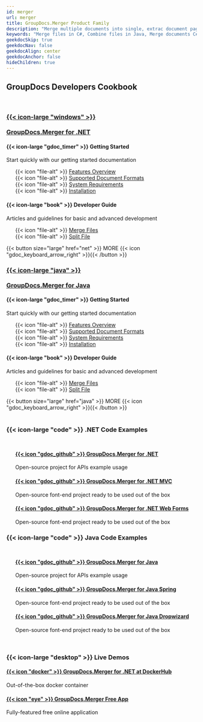 ```yaml
---
id: merger
url: merger
title: GroupDocs.Merger Product Family
description: "Merge multiple documents into single, extrac document pages, split documents with GroupDocs.Merger libraries in C# and Java languages."
keywords: "Merge files in C#, Combine files in Java, Merge documents C#, Combine files in Java"
geekdocSkip: true
geekdocNav: false
geekdocAlign: center
geekdocAnchor: false
hideChildren: true
---
```


## GroupDocs Developers Cookbook

<br/>

<div class="gdoc-columns gdoc-columns--regular flex flex-gap flex-mobile-column">
    <div class="gdoc-columns__content gdoc-markdown--nested flex-even" style="margin-top: 1rem !important">
        <h3>
            <a class="home-resource-link" rel="nofollow" href='{{< ref "/merger/net" >}}'> 
                {{< icon-large "windows" >}} 
                <br/><br/>
                GroupDocs.Merger for .NET
            </a>
        </h3>
        <div class="gdoc-columns gdoc-columns--regular flex flex-gap flex-mobile-column">
            <div class="gdoc-columns__content gdoc-markdown--nested flex-even" style="margin-top: 1rem !important">
                <h4>{{< icon-large "gdoc_timer" >}} Getting Started</h4>
                <p>Start quickly with our getting started documentation</p>
                <ul style="text-align: left;list-style:none">
                    <li>{{< icon "file-alt" >}} <a href='{{< ref "/merger/net/getting-started/features-overview.md" >}}'>Features Overview</a></li>
                    <li>{{< icon "file-alt" >}} <a href='{{< ref "/merger/net/getting-started/supported-document-formats.md" >}}'>Supported Document Formats</a></li>
                    <li>{{< icon "file-alt" >}} <a href='{{< ref "/merger/net/getting-started/system-requirements.md" >}}'>System Requirements</a></li>
                    <li>{{< icon "file-alt" >}} <a href='{{< ref "/merger/net/getting-started/installation.md" >}}'>Installation</a></li>
                </ul>
            </div>
            <div class="gdoc-columns__content gdoc-markdown--nested flex-even" style="margin-top: 1rem !important">
                <h4>{{< icon-large "book" >}} Developer Guide</h4>
                <p>Articles and guidelines for basic and advanced development</p>
                <ul style="text-align: left;list-style:none">
                    <li>{{< icon "file-alt" >}} <a href='{{< ref "/merger/net/developer-guide/merge" >}}'>Merge Files</a></li>
                    <li>{{< icon "file-alt" >}} <a href='{{< ref "/merger/net/developer-guide/split-document" >}}'>Split File</a></li>
                </ul>
            </div>
        </div>
        {{< button size="large" href="net" >}} MORE {{< icon "gdoc_keyboard_arrow_right" >}}{{< /button >}}
    </div>
    <div class="gdoc-columns__content gdoc-markdown--nested flex-even" style="margin-top: 1rem !important">
        <h3>
            <a class="home-resource-link" rel="nofollow" href='{{< ref "/merger/java" >}}'> {{< icon-large "java" >}}
                <br/><br/> 
                GroupDocs.Merger for Java
            </a>
        </h3>
        <div class="gdoc-columns gdoc-columns--regular flex flex-gap flex-mobile-column">
            <div class="gdoc-columns__content gdoc-markdown--nested flex-even" style="margin-top: 1rem !important">
                <h4>{{< icon-large "gdoc_timer" >}} Getting Started</h4>
                <p>Start quickly with our getting started documentation</p>
                <ul style="text-align: left;list-style:none">
                    <li>{{< icon "file-alt" >}} <a href='{{< ref "/merger/java/getting-started/features-overview.md" >}}'>Features  Overview</a></li>
                    <li>{{< icon "file-alt" >}} <a href='{{< ref "/merger/java/getting-started/supported-document-formats.md" >}}'>Supported Document Formats</a></li>
                    <li>{{< icon "file-alt" >}} <a href='{{< ref "/merger/java/getting-started/system-requirements.md" >}}'>System Requirements</a></li>
                    <li>{{< icon "file-alt" >}} <a href='{{< ref "/merger/java/getting-started/installation.md" >}}'>Installation</a></li>
                </ul>
            </div>
           <div class="gdoc-columns__content gdoc-markdown--nested flex-even" style="margin-top: 1rem !important">
                <h4>{{< icon-large "book" >}} Developer Guide</h4>
                <p>Articles and guidelines for basic and advanced development</p>
                <ul style="text-align: left;list-style:none">
                    <li>{{< icon "file-alt" >}} <a href='{{< ref "/merger/net/developer-guide/merge" >}}'>Merge Files</a></li>
                    <li>{{< icon "file-alt" >}} <a href='{{< ref "/merger/net/developer-guide/split-document" >}}'>Split File</a></li>
                </ul>
            </div>
        </div>
        {{< button size="large" href="java" >}} MORE {{< icon "gdoc_keyboard_arrow_right" >}}{{< /button >}}
    </div>
</div>

<br/>

<div class="gdoc-columns gdoc-columns--regular flex flex-gap flex-mobile-column">
    <div class="gdoc-columns__content gdoc-markdown--nested flex-even" style="margin-top: 1rem !important">
        <h3>
            {{< icon-large "code" >}}&nbsp;.NET Code Examples
        </h3>
        <ul style="list-style:none;padding-top: 10px">
            <li>
                <h4>
                 <a class="home-resource-link" rel="nofollow" href="https://github.com/groupdocs-merger/GroupDocs.Merger-for-.NET">{{< icon "gdoc_github" >}} GroupDocs.Merger for .NET</a>
                </h4>
                 <p>Open-source project for APIs example usage</p>
            </li>
            <li>
                <h4>
                 <a class="home-resource-link" rel="nofollow" href="https://github.com/groupdocs-merger/GroupDocs.Merger-for-.NET/tree/master/Demos/MVC">{{< icon "gdoc_github" >}} GroupDocs.Merger for .NET MVC</a>
                </h4>
                <p>Open-source font-end project ready to be used out of the box</p>
            </li>
            <li>
                <h4>
                 <a class="home-resource-link" rel="nofollow" href="https://github.com/groupdocs-merger/GroupDocs.Merger-for-.NET/tree/master/Demos/WebForms">{{< icon "gdoc_github" >}} GroupDocs.Merger for .NET Web Forms</a>
                </h4>
                <p>Open-source font-end project ready to be used out of the box</p>
            </li>
        </ul>
    </div>
    <div class="gdoc-columns__content gdoc-markdown--nested flex-even" style="margin-top: 1rem !important">
        <h3>
            {{< icon-large "code" >}}&nbsp;Java Code Examples
        </h3>
        <ul style="list-style:none;padding-top: 10px">
            <li>
                <h4>
                <a class="home-resource-link" rel="nofollow" href="https://github.com/groupdocs-merger/GroupDocs.Merger-for-.NET" >{{< icon "gdoc_github" >}} GroupDocs.Merger for Java</a>
                </h4>
                <p>Open-source project for APIs example usage</p>
            </li>
            <li>
                <h4>
                <a class="home-resource-link" rel="nofollow" href="https://github.com/groupdocs-merger/GroupDocs.Merger-for-Java/tree/master/Demos/Spring">{{< icon "gdoc_github" >}} GroupDocs.Merger for Java Spring</a>
                </h4>
                <p>Open-source font-end project ready to be used out of the box</p>
            </li>
            <li>
                <h4>
                <a class="home-resource-link" rel="nofollow" href="https://github.com/groupdocs-merger/GroupDocs.Merger-for-Java/tree/master/Demos/Dropwizard">{{< icon "gdoc_github" >}} GroupDocs.Merger for Java Dropwizard</a>
                </h4>
                <p>Open-source font-end project ready to be used out of the box</p>
            </li>
        </ul>
    </div>
</div>

<br/>

<h3>
    {{< icon-large "desktop" >}}&nbsp;Live Demos
</h3>

<div class="gdoc-columns gdoc-columns--regular flex flex-gap flex-mobile-column">
    <div class="gdoc-columns__content gdoc-markdown--nested flex-even" style="margin-top: 1rem !important">
    <h4>
        <a class="home-resource-link" href="https://hub.docker.com/r/groupdocs/merger" rel="nofollow">{{< icon "docker" >}} GroupDocs.Merger for .NET at DockerHub</a>
        </h4>
        <p>Out-of-the-box docker container</p>
    </div>
    <div class="gdoc-columns__content gdoc-markdown--nested flex-even" style="margin-top: 1rem !important">
    <h4>
        <a class="home-resource-link" href="https://products.groupdocs.app/merger/total" rel="nofollow">{{< icon "eye" >}} GroupDocs.Merger Free App</a>
        </h4>
        <p>Fully-featured free online application</p>
    </div>
</div>